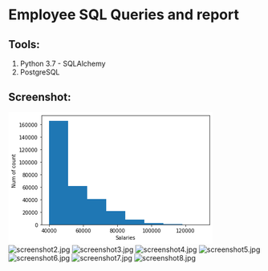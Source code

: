 # Employee SQL Queries and report



## **Tools:**

1. Python 3.7 - SQLAlchemy
2. PostgreSQL


## **Screenshot:**
![salaries.png](https://github.com/whysoq520/EmployeeSQL/blob/master/images/salaries.png)
![screenshot2.jpg](Screenshots/Screenshot2.JPG)
![screenshot3.jpg](Screenshots/Screenshot3.JPG)
![screenshot4.jpg](Screenshots/Screenshot4.JPG)
![screenshot5.jpg](Screenshots/Screenshot5.JPG)
![screenshot6.jpg](Screenshots/Screenshot6.JPG)
![screenshot7.jpg](Screenshots/Screenshot7.JPG)
![screenshot8.jpg](Screenshots/Screenshot8.JPG)

